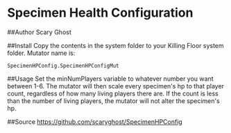 Specimen Health Configuration
======

##Author
Scary Ghost

##Install
Copy the contents in the system folder to your Killing Floor system folder.  Mutator name is:

    SpecimenHPConfig.SpecimenHPConfigMut

##Usage
Set the minNumPlayers variable to whatever number you want between 1-6.  The mutator will then scale every specimen's hp to that player count, regardless of how many living players there are.  If the count is less than the number of living players, the mutator will not alter the specimen's hp.

##Source
https://github.com/scaryghost/SpecimenHPConfig
